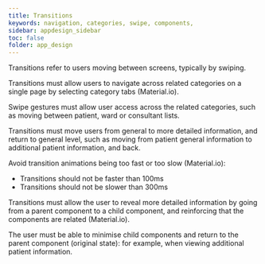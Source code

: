 ```yaml
---
title: Transitions 
keywords: navigation, categories, swipe, components, 
sidebar: appdesign_sidebar
toc: false
folder: app_design 
---
```


Transitions refer to users moving between screens, typically by swiping.  

Transitions must allow users to navigate across related categories on a single page by selecting category tabs (Material.io).  

Swipe gestures must allow user access across the related categories, such as moving between patient, ward or consultant lists. 

Transitions must move users from general to more detailed information, and return to general level, such as moving from patient general information to additional patient information, and back.   

Avoid transition animations being too fast or too slow (Material.io):
* Transitions should not be faster than 100ms 
* Transitions should not be slower than 300ms 

Transitions must allow the user to reveal more detailed information by going from a parent component to a child component, and reinforcing that the components are related (Material.io).

The user must be able to minimise child components and return to the parent component (original state): for example, when viewing additional patient information.


